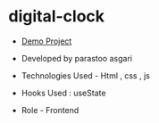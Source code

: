 # digital-clock


- [Demo Project](https://parastoo-asgari.github.io/digital-clock/)

- Developed by parastoo asgari

- Technologies Used - Html , css , js 

- Hooks Used : useState 

- Role - Frontend


